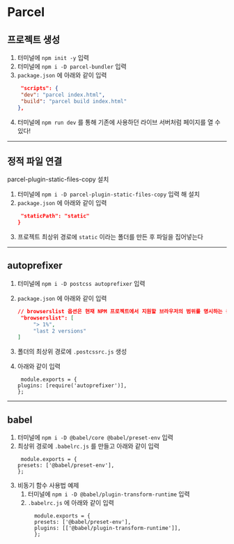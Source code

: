 # Parcel

## 프로젝트 생성

1. 터미널에 `npm init -y` 입력
2. 터미널에 `npm i -D parcel-bundler` 입력
3. `package.json` 에 아래와 같이 입력
   ```JSON
    "scripts": {
    "dev": "parcel index.html",
    "build": "parcel build index.html"
   },
   ```
4. 터미널에 `npm run dev` 를 통해 기존에 사용하던 라이브 서버처럼 페이지를 열 수 있다!

---

## 정적 파일 연결

parcel-plugin-static-files-copy 설치

1. 터미널에 `npm i -D parcel-plugin-static-files-copy` 입력 해 설치
2. `package.json` 에 아래와 같이 입력
   ```JSON "staticFiles":{
    "staticPath": "static"
   }
   ```
3. 프로젝트 최상위 경로에 `static` 이라는 폴더를 만든 후 파일을 집어넣는다

---

## autoprefixer

1. 터미널에 `npm i -D postcss autoprefixer` 입력
2. `package.json` 에 아래와 같이 입력

   ```JSON
   // browserslist 옵션은 현재 NPM 프로젝트에서 지원할 브라우저의 범위를 명시하는 용도이다. 그 명시를 Autoprefixer 패키지가 활용하게 된다.
    "browserslist": [
        "> 1%",
        "last 2 versions"
   ]
   ```

3. 폴더의 최상위 경로에 `.postcssrc.js` 생성
4. 아래와 같이 입력
   ```JS
    module.exports = {
   plugins: [require('autoprefixer')],
   };
   ```

---

## babel

1. 터미널에 `npm i -D @babel/core @babel/preset-env` 입력
2. 최상위 경로에 `.babelrc.js` 를 만들고 아래와 같이 입력
   ```JS
    module.exports = {
   presets: ['@babel/preset-env'],
   };
   ```
3. 비동기 함수 사용법 예제
   1. 터미널에 `npm i -D @babel/plugin-transform-runtime` 입력
   2. `.babelrc.js` 에 아래와 같이 입력
      ```JS
        module.exports = {
        presets: ['@babel/preset-env'],
        plugins: [['@babel/plugin-transform-runtime']],
        };
      ```

